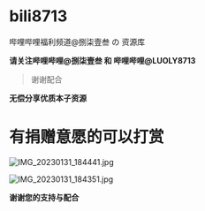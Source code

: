 # bili8713
哔哩哔哩福利频道@捌柒壹叁 の 资源库

**请关注哔哩哔哩@捌柒壹叁 和 哔哩哔哩@LUOLY8713**

> 谢谢配合

**无偿分享优质本子资源**

# 有捐赠意愿的可以打赏

![IMG_20230131_184441.jpg](https://user-images.githubusercontent.com/86821141/216256101-b3a40eac-2ea2-40ad-9df2-c7ba170cd589.jpg)

![IMG_20230131_184351.jpg](https://user-images.githubusercontent.com/86821141/216256156-7c553337-a5e1-4efc-b95a-22eb937bff9f.jpg)

 

**谢谢您的支持与配合**


